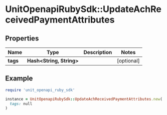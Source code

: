 # UnitOpenapiRubySdk::UpdateAchReceivedPaymentAttributes

## Properties

| Name | Type | Description | Notes |
| ---- | ---- | ----------- | ----- |
| **tags** | **Hash&lt;String, String&gt;** |  | [optional] |

## Example

```ruby
require 'unit_openapi_ruby_sdk'

instance = UnitOpenapiRubySdk::UpdateAchReceivedPaymentAttributes.new(
  tags: null
)
```

